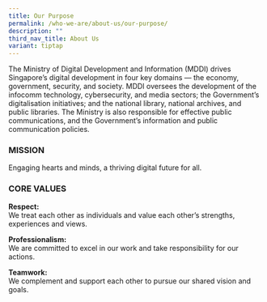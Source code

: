 ```yaml
---
title: Our Purpose
permalink: /who-we-are/about-us/our-purpose/
description: ""
third_nav_title: About Us
variant: tiptap
---
```

<p>The Ministry of Digital Development and Information (MDDI) drives Singapore’s
digital development in four key domains — the economy, government, security,
and society. MDDI oversees the development of the infocomm technology,
cybersecurity, and media sectors; the Government’s digitalisation initiatives;
and the national library, national archives, and public libraries. The
Ministry is also responsible for effective public communications, and the
Government’s information and public communication policies.</p>
<h3>MISSION</h3>
<p>Engaging hearts and minds, a thriving digital future for all.</p>
<h3>CORE VALUES</h3>
<p><strong>Respect:</strong>
<br>We treat each other as individuals and value each other’s strengths, experiences
and views.</p>
<p><strong>Professionalism:</strong>
<br>We are committed to excel in our work and take responsibility for our
actions.</p>
<p><strong>Teamwork:</strong>
<br>We complement and support each other to pursue our shared vision and goals.</p>
